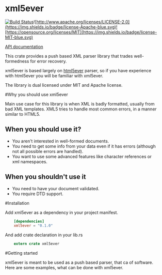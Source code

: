 # xml5ever

[![Build Status](https://travis-ci.org/Ygg01/xml5ever.svg?branch=master)](https://travis-ci.org/Ygg01/xml5ever)![http://www.apache.org/licenses/LICENSE-2.0](https://img.shields.io/badge/license-Apache-blue.svg)![https://opensource.org/licenses/MIT](https://img.shields.io/badge/license-MIT-blue.svg)

[API documentation](https://Ygg01.github.io/docs/xml5ever/xml5ever/index.html)

This crate provides a push based XML parser library that trades well-formedness for error recovery.

xml5ever is based largely on [html5ever](https://github.com/servo/html5ever) parser, so if you have experience with html5ever you will be familiar with xml5ever.

The library is dual licensed under MIT and Apache license.

#Why you should use xml5ever

Main use case for this library is when XML is badly formatted, usually from bad XML
templates. XML5 tries to handle most common errors, in a manner similar to HTML5.

## When you should use it?

  - You aren't interested in well-formed documents.
  - You need to get some info from your data even if it has errors (although not all possible errors are handled).
  - You want to use some advanced features like character references or xml namespaces.

## When you shouldn't use it

  - You need to have your document validated.
  - You require DTD support.

#Installation

Add xml5ever as a dependency in your project manifest.

```toml
    [dependencies]
    xml5ever = "0.1.0"
```

And add crate declaration in your lib.rs

```rust
    extern crate xml5ever
```

#Getting started

xml5ever is meant to be used as a push based parser, that ca
of software. Here are some examples, what can be done with xml5ever.

